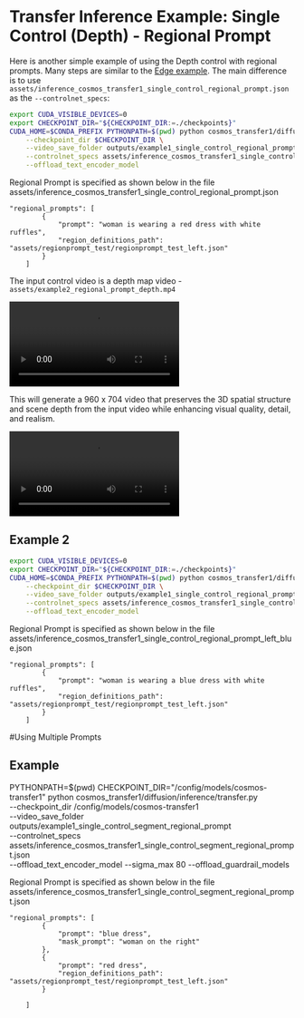 # Transfer Inference Example: Single Control (Depth) - Regional Prompt

Here is another simple example of using the Depth control with regional prompts. Many steps are similar to the [Edge example](/examples/inference_cosmos_transfer1_7b.md#example-1-single-control-edge). The main difference is to use `assets/inference_cosmos_transfer1_single_control_regional_prompt.json` as the `--controlnet_specs`:

```bash
export CUDA_VISIBLE_DEVICES=0
export CHECKPOINT_DIR="${CHECKPOINT_DIR:=./checkpoints}"
CUDA_HOME=$CONDA_PREFIX PYTHONPATH=$(pwd) python cosmos_transfer1/diffusion/inference/transfer.py \
    --checkpoint_dir $CHECKPOINT_DIR \
    --video_save_folder outputs/example1_single_control_regional_prompt \
    --controlnet_specs assets/inference_cosmos_transfer1_single_control_regional_prompt.json \
    --offload_text_encoder_model
```

Regional Prompt is specified as shown below in the file assets/inference_cosmos_transfer1_single_control_regional_prompt.json

```
"regional_prompts": [
        {
            "prompt": "woman is wearing a red dress with white ruffles",
            "region_definitions_path": "assets/regionprompt_test/regionprompt_test_left.json"
        }
    ]
```

The input control video is a depth map video - `assets/example2_regional_prompt_depth.mp4`

<video src="https://github.com/user-attachments/assets/14bf6d57-b200-45d0-add7-4f20b68b939b">
  Your browser does not support the video tag.
</video>

This will generate a 960 x 704 video that preserves the 3D spatial structure and scene depth from the input video while enhancing visual quality, detail, and realism.

<video src="https://github.com/user-attachments/assets/0e09caba-3550-45c4-95ce-28ca0af22d25">
  Your browser does not support the video tag.
</video>


## Example 2
```bash
export CUDA_VISIBLE_DEVICES=0
export CHECKPOINT_DIR="${CHECKPOINT_DIR:=./checkpoints}"
CUDA_HOME=$CONDA_PREFIX PYTHONPATH=$(pwd) python cosmos_transfer1/diffusion/inference/transfer.py \
    --checkpoint_dir $CHECKPOINT_DIR \
    --video_save_folder outputs/example1_single_control_regional_prompt \
    --controlnet_specs assets/inference_cosmos_transfer1_single_control_regional_prompt_left_blue.json \
    --offload_text_encoder_model
```

Regional Prompt is specified as shown below in the file assets/inference_cosmos_transfer1_single_control_regional_prompt_left_blue.json

```
"regional_prompts": [
        {
            "prompt": "woman is wearing a blue dress with white ruffles",
            "region_definitions_path": "assets/regionprompt_test/regionprompt_test_left.json"
        }
    ]
```


#Using Multiple Prompts

## Example

PYTHONPATH=$(pwd) CHECKPOINT_DIR="/config/models/cosmos-transfer1" python cosmos_transfer1/diffusion/inference/transfer.py \
    --checkpoint_dir /config/models/cosmos-transfer1 \
    --video_save_folder outputs/example1_single_control_segment_regional_prompt \
    --controlnet_specs assets/inference_cosmos_transfer1_single_control_segment_regional_prompt.json \
    --offload_text_encoder_model --sigma_max 80 --offload_guardrail_models

Regional Prompt is specified as shown below in the file assets/inference_cosmos_transfer1_single_control_segment_regional_prompt.json

```
"regional_prompts": [
        {
            "prompt": "blue dress",
            "mask_prompt": "woman on the right"
        },
        {
            "prompt": "red dress",
            "region_definitions_path": "assets/regionprompt_test/regionprompt_test_left.json"
        }

    ]
```